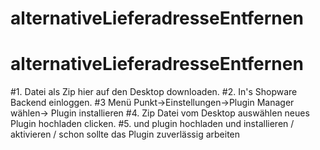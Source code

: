 # alternativeLieferadresseEntfernen
# alternativeLieferadresseEntfernen

#1. Datei als Zip hier auf den Desktop downloaden.
#2. In's Shopware Backend einloggen.
#3  Menü Punkt->Einstellungen->Plugin Manager wählen-> Plugin installieren
#4. Zip Datei vom Desktop auswählen neues Plugin hochladen clicken.
#5. und plugin hochladen und installieren / aktivieren / schon sollte das Plugin zuverlässig arbeiten

